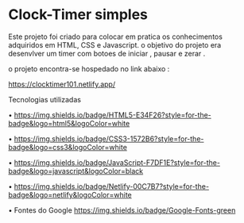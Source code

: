 # Clock-Timer simples 

Este projeto foi criado para colocar em pratica os conhecimentos adquiridos em HTML, CSS e Javascript.
o objetivo do projeto era desenvlver um timer com botoes de iniciar , pausar e zerar .

o projeto encontra-se  hospedado no link abaixo :

https://clocktimer101.netlify.app/

Tecnologias utilizadas 

• 	https://img.shields.io/badge/HTML5-E34F26?style=for-the-badge&logo=html5&logoColor=white

• 	https://img.shields.io/badge/CSS3-1572B6?style=for-the-badge&logo=css3&logoColor=white

• https://img.shields.io/badge/JavaScript-F7DF1E?style=for-the-badge&logo=javascript&logoColor=black 

•	https://img.shields.io/badge/Netlify-00C7B7?style=for-the-badge&logo=netlify&logoColor=white

• Fontes do Google 
https://img.shields.io/badge/Google-Fonts-green
